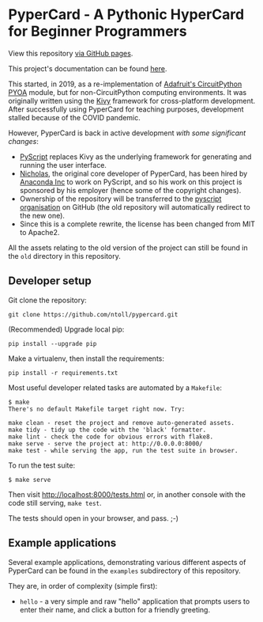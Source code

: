 # PyperCard - A Pythonic HyperCard for Beginner Programmers

View this repository [via GitHub pages](https://pyscript.github.io/pypercard/).

This project's documentation can be found [here](https://pypercard.rtfd.io).

This started, in 2019, as a re-implementation of 
[Adafruit's CircuitPython PYOA](https://github.com/adafruit/Adafruit_CircuitPython_PYOA)
module, but for non-CircuitPython computing environments. It was originally
written using the [Kivy](https://kivy.org/) framework for cross-platform
development. After successfully using PyperCard for teaching purposes,
development stalled because of the COVID pandemic.

However, PyperCard is back in active development _with some significant
changes_:

* [PyScript](https://pyscript.net/) replaces Kivy as the underlying framework
  for generating and running the user interface.
* [Nicholas](https://github.com/ntoll), the original core developer of
  PyperCard, has been hired by [Anaconda Inc](https://anaconda.com/) to work
  on PyScript, and so his work on this project is sponsored by his employer
  (hence some of the copyright changes).
* Ownership of the repository will be transferred to the
  [pyscript organisation](https://github.com/pyscript) on GitHub (the old
  repository will automatically redirect to the new one).
* Since this is a complete rewrite, the license has been changed from MIT
  to Apache2.

All the assets relating to the old version of the project can still be found
in the `old` directory in this repository.

## Developer setup

Git clone the repository:

```
git clone https://github.com/ntoll/pypercard.git
```

(Recommended) Upgrade local pip:

```
pip install --upgrade pip
```

Make a virtualenv, then install the requirements:

```
pip install -r requirements.txt
```

Most useful developer related tasks are automated by a `Makefile`:

```
$ make
There's no default Makefile target right now. Try:

make clean - reset the project and remove auto-generated assets.
make tidy - tidy up the code with the 'black' formatter.
make lint - check the code for obvious errors with flake8.
make serve - serve the project at: http://0.0.0.0:8000/
make test - while serving the app, run the test suite in browser.
```

To run the test suite:

```
$ make serve
```

Then visit
[http://localhost:8000/tests.html](http://localhost:8000/tests.html) or, in
another console with the code still serving, `make test`.

The tests should open in your browser, and pass. ;-)

## Example applications

Several example applications, demonstrating various different aspects of
PyperCard can be found in the `examples` subdirectory of this repository.

They are, in order of complexity (simple first):

* `hello` - a very simple and raw "hello" application that prompts users to
  enter their name, and click a button for a friendly greeting.
